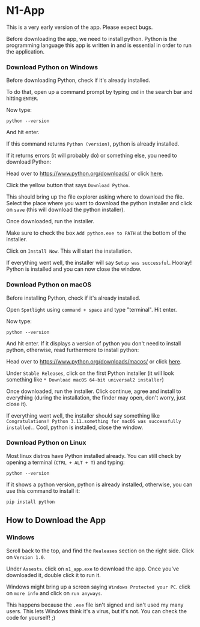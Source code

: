 # N1-App

This is a very early version of the app. Please expect bugs.

Before downloading the app, we need to install python. Python is the programming language this app is written in and is essential in order to run the application.

### Download Python on Windows

Before downloading Python, check if it's already installed.

To do that, open up a command prompt by typing `cmd` in the search bar and hitting `ENTER`.

Now type:

```
python --version
```

And hit enter.

If this command returns `Python (version)`, python is already installed.

If it returns errors (it will probably do) or something else, you need to download Python:

Head over to https://www.python.org/downloads/ or click [here](https://www.python.org/downloads).

Click the yellow button that says `Download Python`.

This should bring up the file explorer asking where to download the file. Select the place where you want to download the python installer and click on `save` (this will download the python installer).

Once downloaded, run the installer.

Make sure to check the box `Add python.exe to PATH` at the bottom of the installer.

Click on `Install Now`. This will start the installation.

If everything went well, the installer will say `Setup was successful`. Hooray! Python is installed and you can now close the window.

### Download Python on macOS

Before installing Python, check if it's already installed.

Open `Spotlight` using `command + space` and type "terminal". Hit enter.

Now type:

```
python --version
```

And hit enter. If it displays a version of python you don't need to install python, otherwise, read furthermore to install python:

Head over to https://www.python.org/downloads/macos/ or click [here](https://www.python.org/downloads/macos/).

Under `Stable Releases`, click on the first Python installer (it will look something like `* Download macOS 64-bit universal2 installer`)

Once downloaded, run the installer. Click continue, agree and install to everything (during the installation, the finder may open, don't worry, just close it).

If everything went well, the installer should say something like `Congratulations! Python 3.11.something for macOS was successfully installed.`. Cool, python is installed, close the window.

### Download Python on Linux

Most linux distros have Python installed already. You can still check by opening a terminal (`CTRL + ALT + T`) and typing:

```
python --version
```

If it shows a python version, python is already installed, otherwise, you can use this command to install it:

```
pip install python
```

## How to Download the App

### Windows

Scroll back to the top, and find the `Realeases` section on the right side. Click on `Version 1.0`.

Under `Assests`. click on `n1_app.exe` to download the app. Once you've downloaded it, double click it to run it.

Windows might bring up a screen saying `Windows Protected your PC`. click on `more info` and click on `run anyways`.

This happens because the `.exe` file isn't signed and isn't used my many users. This lets Windows think it's a virus, but it's not. You can check the code for yourself! ;)
